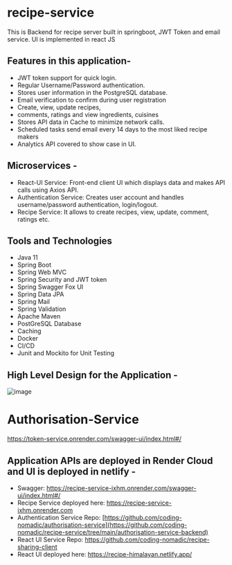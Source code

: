 # recipe-service

This is Backend for recipe server built in springboot, JWT Token and email service. UI is implemented in react JS

## Features in this application- 

- JWT token support for quick login.
- Regular Username/Password authentication.
- Stores user information in the PostgreSQL database.
- Email verification to confirm during user registration
- Create, view, update recipes, 
- comments, ratings and view ingredients, cuisines
- Stores API data in Cache to minimize network calls.
- Scheduled tasks send email every 14 days to the most liked recipe makers
- Analytics API covered to show case in UI.

## Microservices - 

- React-UI Service: Front-end client UI which displays data and makes API calls using Axios API.
- Authentication Service: Creates user account and handles username/password authentication, login/logout.
- Recipe Service: It allows to create recipes, view, update, comment, ratings etc.

## Tools and Technologies
- Java 11
- Spring Boot
- Spring Web MVC
- Spring Security and JWT token
- Spring Swagger Fox UI 
- Spring Data JPA
- Spring Mail
- Spring Validation
- Apache Maven
- PostGreSQL Database
- Caching
- Docker
- CI/CD
- Junit and Mockito for Unit Testing

## High Level Design for the Application - 

![image](https://github.com/coding-nomadic/recipe-service/assets/8009104/94f1fba3-5e7f-492c-a392-d6e7ebd0be4c)

# Authorisation-Service


https://token-service.onrender.com/swagger-ui/index.html#/


## Application APIs are deployed in Render Cloud and UI is deployed in netlify -

- Swagger: https://recipe-service-ixhm.onrender.com/swagger-ui/index.html#/
- Recipe Service deployed here: https://recipe-service-ixhm.onrender.com
- Authentication Service Repo: [https://github.com/coding-nomadic/authorisation-service](https://github.com/coding-nomadic/recipe-service/tree/main/authorisation-service-backend)
- React UI Service Repo: https://github.com/coding-nomadic/recipe-sharing-client
- React UI deployed here: https://recipe-himalayan.netlify.app/
